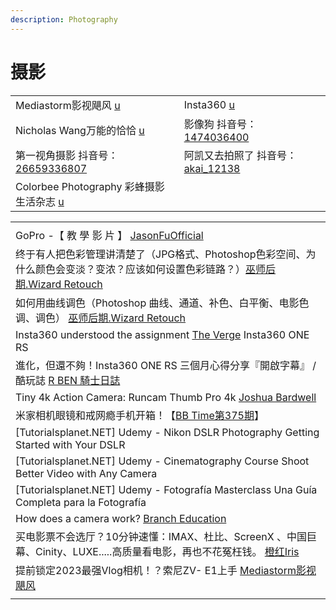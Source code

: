 ```yaml
---
description: Photography
---
```


# 摄影

|                                                                                                                                     |                                                                                                                |
| ----------------------------------------------------------------------------------------------------------------------------------- | -------------------------------------------------------------------------------------------------------------- |
| Mediastorm影视飓风 [u](https://www.youtube.com/channel/UC2cRwTuSWxxEtrRnT4lrlQA)                                                        | Insta360 [u](https://www.youtube.com/c/insta360)                                                               |
| Nicholas Wang万能的恰恰 [u](https://www.youtube.com/channel/UCyozD8lFJi7L8g-UYWm8XWA)                                                    | 影像狗 抖音号：[1474036400](https://www.douyin.com/user/MS4wLjABAAAAVbiThV4oeSu2NDIuL\_mMsgNMTVLJs-hPimIpx75AlYE)     |
| 第一视角摄影 抖音号： [26659336807](https://www.douyin.com/user/MS4wLjABAAAA8d6mWdD8oGIFIzIyOi7WFEb0hRudWPHDxWWXYGcLp3GtUnTEi--fyxrR2jvLgAZN) | 阿凯又去拍照了 抖音号：[akai\_12138](https://www.douyin.com/user/MS4wLjABAAAA3hQrMzskP2ZxpTB0xSg2wjnTlDu5uKiZeXFw5CIUU68) |
| Colorbee Photography 彩蜂摄影生活杂志 [u](https://www.youtube.com/@Colorbee)                                                                |                                                                                                                |

|                                                                                                                              |
| ---------------------------------------------------------------------------------------------------------------------------- |
|                                                                                                                              |
| GoPro -【 教 學 影 片 】 [JasonFuOfficial](https://www.youtube.com/playlist?list=PLEFEUZIk2cDrcFt8An0Ms0s9OrZbeQ3xa)               |
| 终于有人把色彩管理讲清楚了（JPG格式、Photoshop色彩空间、为什么颜色会变淡？变浓？应该如何设置色彩链路？）[巫师后期.Wizard Retouch](https://www.youtube.com/watch?v=kEtmsY45qO0) |
| 如何用曲线调色（Photoshop 曲线、通道、补色、白平衡、电影色调、调色） [巫师后期.Wizard Retouch](https://www.youtube.com/watch?v=FELXeyUkc5w)                   |
| Insta360 understood the assignment [The Verge](https://www.youtube.com/watch?v=ms9G-DX1JN8) Insta360 ONE RS                  |
| 進化，但還不夠！Insta360 ONE RS 三個月心得分享『開啟字幕』 / 酷玩誌 [R BEN 騎士日誌](https://www.youtube.com/watch?v=9w-QkPklhrQ)                        |
| Tiny 4k Action Camera: Runcam Thumb Pro 4k [Joshua Bardwell](https://www.youtube.com/watch?v=CiXqm016ljc)                    |
| 米家相机眼镜和戒网瘾手机开箱！【[BB Time第375期](https://www.youtube.com/watch?v=afOemb1KBLI)】                                                 |
| \[Tutorialsplanet.NET] Udemy - Nikon DSLR Photography Getting Started with Your DSLR                                         |
| \[Tutorialsplanet.NET] Udemy - Cinematography Course Shoot Better Video with Any Camera                                      |
| \[Tutorialsplanet.NET] Udemy - Fotografía Masterclass Una Guía Completa para la Fotografía                                   |
| How does a camera work? [Branch Education](https://www.youtube.com/watch?v=B7Dopv6kzJA)                                      |
| 买电影票不会选厅？10分钟速懂：IMAX、杜比、ScreenX 、中国巨幕、Cinity、LUXE.....高质量看电影，再也不花冤枉钱。 [橙红Iris](https://www.youtube.com/watch?v=MSGqQuBE7Ew)  |
| 提前锁定2023最强Vlog相机！？索尼ZV- E1上手 [Mediastorm影视飓风](https://www.youtube.com/watch?v=dluGIxoYVI0)                                   |
|                                                                                                                              |
